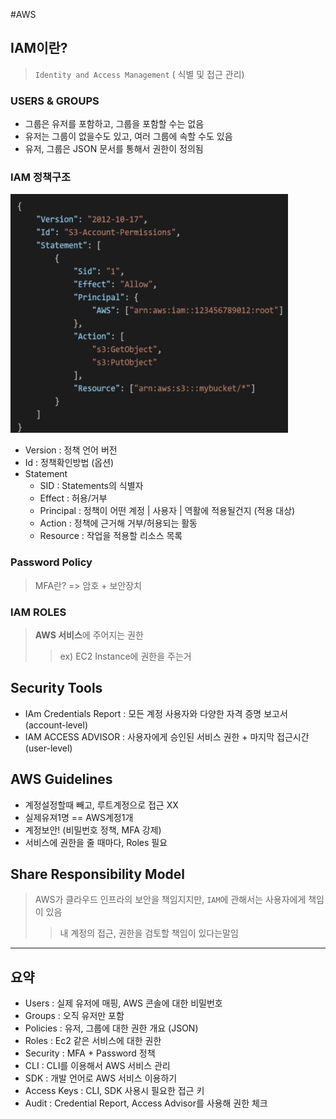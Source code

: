 #AWS



## IAM이란?
> `Identity and Access Management` ( 식별 및 접근 관리)

###  USERS & GROUPS
-  그룹은 유저를 포함하고, 그룹을 포함할 수는 없음  
- 유저는 그룹이 없을수도 있고, 여러 그룹에 속할 수도 있음
-  유저, 그룹은 JSON 문서를 통해서 권한이 정의됨

### IAM 정책구조
![](../_STATIC/CleanShot%202023-11-10%20at%2021.30.29.png)

- Version : 정책 언어 버전
- Id : 정책확인방법 (옵션)
- Statement
	- SID : Statements의 식별자
	- Effect : 허용/거부
	- Principal : 정책이 어떤  계정 | 사용자 | 역활에 적용될건지 (적용 대상)
	- Action : 정책에 근거해 거부/허용되는 활동
	- Resource : 작업을 적용할 리소스 목록


### Password Policy
> MFA란? =>  암호 + 보안장치



### IAM ROLES
> **AWS 서비스**에 주어지는 권한
> > ex) EC2 Instance에 권한을 주는거

## Security Tools
- IAm Credentials Report : 모든 계정 사용자와 다양한 자격 증명 보고서 (account-level)
- IAM ACCESS ADVISOR : 사용자에게 승인된 서비스 권한 + 마지막 접근시간 (user-level)

## AWS Guidelines
- 계정설정할때 빼고, 루트계정으로 접근 XX
- 실제유져1명 == AWS계정1개
- 계정보안! (비밀번호 정책, MFA 강제)
- 서비스에 권한을 줄 때마다, Roles 필요


## Share Responsibility Model
>AWS가 클라우드 인프라의 보안을 책임지지만, 
> `IAM`에 관해서는 사용자에게 책임이 있음
>> 내 계정의 접근, 권한을 검토할 책임이 있다는말임


---
## 요약
- Users :  실제 유저에 매핑, AWS 콘솔에 대한 비밀번호
- Groups : 오직 유저만 포함
- Policies : 유저, 그룹에 대한 권한 개요 (JSON)
- Roles : Ec2 같은 서비스에 대한 권한
- Security : MFA + Password 정책
- CLI : CLI를 이용해서 AWS 서비스 관리
- SDK : 개발 언어로 AWS 서비스 이용하기
- Access Keys : CLI, SDK 사용시 필요한 접근 키
- Audit : Credential Report, Access Advisor를 사용해 권한 체크